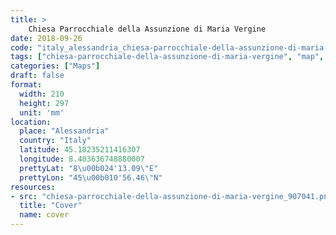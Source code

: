 ```yaml
---
title: > 
    Chiesa Parrocchiale della Assunzione di Maria Vergine
date: 2018-09-26
code: "italy_alessandria_chiesa-parrocchiale-della-assunzione-di-maria-vergine_907041"
tags: ["chiesa-parrocchiale-della-assunzione-di-maria-vergine", "map", "architecture", "buildings", "Alessandria", "Italy"]
categories: ["Maps"]
draft: false
format:
  width: 210
  height: 297
  unit: 'mm'
location:
  place: "Alessandria"
  country: "Italy"
  latitude: 45.18235211416307
  longitude: 8.403636748880007
  prettyLat: "8\u00b024'13.09\"E"
  prettyLon: "45\u00b010'56.46\"N"
resources:
- src: "chiesa-parrocchiale-della-assunzione-di-maria-vergine_907041.png"
  title: "Cover"
  name: cover
---
```

